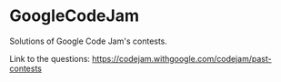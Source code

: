 # GoogleCodeJam
Solutions of Google Code Jam's contests.

Link to the questions: https://codejam.withgoogle.com/codejam/past-contests
